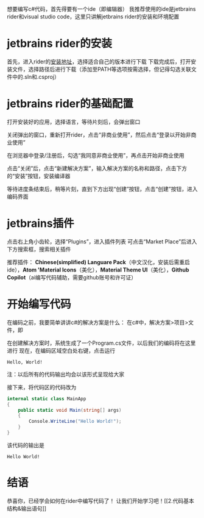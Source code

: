 想要编写c#代码，首先得要有一个ide（即编辑器）
我推荐使用的ide是jetbrains rider和visual studio code，这里只讲解jetbrains rider的安装和环境配置
# jetbrains rider的安装

首先，进入rider的[安装地址](https://www.jetbrains.com.cn/rider/download/)，选择适合自己的版本进行下载
下载完成后，打开安装文件，选择路径后进行下载（添加至PATH等选项按需选择，但记得勾选关联文件中的.sln和.csproj）
# jetbrains rider的基础配置

打开安装好的应用，选择语言，等待片刻后，会弹出窗口

关闭弹出的窗口，重新打开rider，点击“非商业使用”，然后点击“登录以开始非商业使用”

在浏览器中登录/注册后，勾选“我同意非商业使用”，再点击开始非商业使用

点击“关闭”后，点击“新建解决方案”，输入解决方案的名称和路径，点击下方的“安装”按钮，安装编译器

等待进度条结束后，稍等片刻，直到下方出现“创建”按钮，点击“创建”按钮，进入编码界面
# jetbrains插件

点击右上角小齿轮，选择“Plugins”，进入插件列表
可点击“Market Place”后进入下方搜索框，搜索相关插件

推荐插件：
**Chinese(simplified) Languare Pack**（中文汉化，安装后需重启ide），**Atom 'Material Icons**（美化），**Material Theme UI**（美化），**Github Copilot**（ai编写代码辅助，需要github账号和许可证）
# 开始编写代码

在编码之前，我要简单讲讲c#的解决方案是什么：
在c#中，解决方案>项目>文件，即

在创建解决方案时，系统生成了一个Program.cs文件，以后我们的编码将在这里进行
现在，在编码区域空白处右键，点击运行
```output
Hello, World!
```
注：以后所有的代码输出均会以该形式呈现给大家

接下来，将代码区的代码改为
```csharp
internal static class MainApp  
{  
    public static void Main(string[] args)  
    {        
	    Console.WriteLine("Hello World!");  
    }
}
```
该代码的输出是
```output
Hello World!
```

# 结语

恭喜你，已经学会如何在rider中编写代码了！
让我们开始学习吧！[[2.代码基本结构&输出语句]]